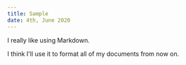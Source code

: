 ```yaml
---
title: Sample
date: 4th, June 2020
---
```


I really like using Markdown.

I think I'll use it to format all of my documents from now on.